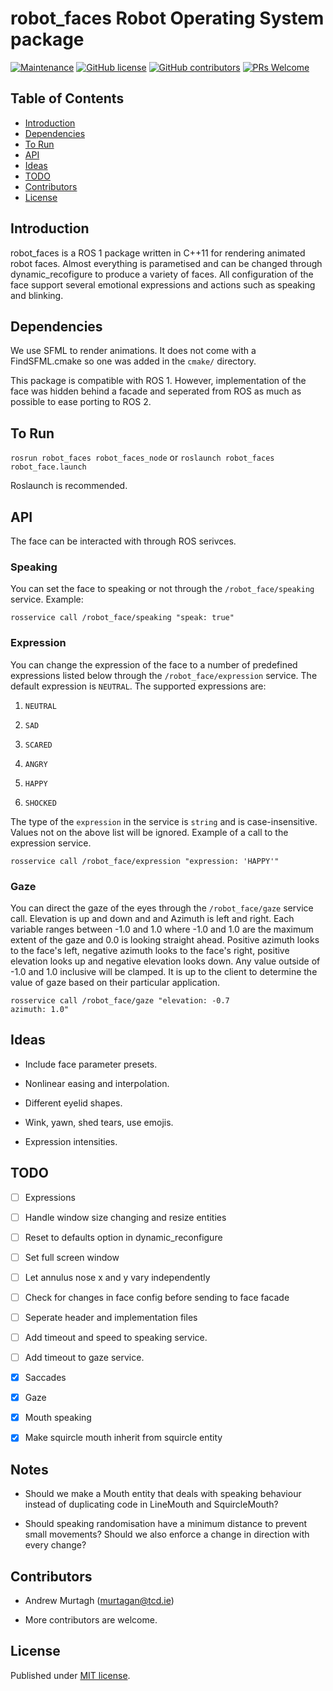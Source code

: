 # robot_faces Robot Operating System package


[![Maintenance](https://img.shields.io/badge/Maintained%3F-yes-green.svg)](https://GitHub.com/AndrewMurtagh/robot_faces/graphs/commit-activity)
[![GitHub license](https://img.shields.io/github/license/AndrewMurtagh/robot_faces.svg)](https://github.com/AndrewMurtagh/robot_faces/blob/master/LICENSE)
[![GitHub contributors](https://img.shields.io/github/contributors/AndrewMurtagh/robot_faces.svg)](https://GitHub.com/AndrewMurtagh/robot_faces/graphs/contributors/)
[![PRs Welcome](https://img.shields.io/badge/PRs-welcome-brightgreen.svg)](http://makeapullrequest.com)



## Table of Contents

- [Introduction](#introduction)
- [Dependencies](#dependencies)
- [To Run](#to-run)
- [API](#api)
- [Ideas](#ideas)
- [TODO](#todo)
- [Contributors](#contributors)
- [License](#license)


## Introduction

robot_faces is a ROS 1 package written in C++11 for rendering animated robot faces. Almost everything is parametised and can be changed through dynamic_recofigure to produce a variety of faces. All configuration of the face support several emotional expressions and actions such as speaking and blinking.


## Dependencies

We use SFML to render animations. It does not come with a FindSFML.cmake so one was added in the `cmake/` directory.

This package is compatible with ROS 1. However, implementation of the face was hidden behind a facade and seperated from ROS as much as possible to ease porting to ROS 2.


## To Run

`rosrun robot_faces robot_faces_node` or `roslaunch robot_faces robot_face.launch`

Roslaunch is recommended.


## API

The face can be interacted with through ROS serivces.

### Speaking

You can set the face to speaking or not through the `/robot_face/speaking` service. Example:

```
rosservice call /robot_face/speaking "speak: true"
```

### Expression

You can change the expression of the face to a number of predefined expressions listed below through the `/robot_face/expression` service. The default expression is `NEUTRAL`.  The supported expressions are:

1. `NEUTRAL`

2. `SAD`

3. `SCARED`

4. `ANGRY`

5. `HAPPY`

6. `SHOCKED`


The type of the `expression` in the service is `string` and is case-insensitive. Values not on the above list will be ignored. Example of a call to the expression service.

```
rosservice call /robot_face/expression "expression: 'HAPPY'"
```


### Gaze

You can direct the gaze of the eyes through the `/robot_face/gaze` service call. Elevation is up and down and and Azimuth is left and right. Each variable ranges between -1.0 and 1.0 where -1.0 and 1.0 are the maximum extent of the gaze and 0.0 is looking straight ahead. Positive azimuth looks to the face's left, negative azimuth looks to the face's right, positive elevation looks up and negative elevation looks down. Any value outside of -1.0 and 1.0 inclusive will be clamped. It is up to the client to determine the value of gaze based on their particular application. 

```
rosservice call /robot_face/gaze "elevation: -0.7
azimuth: 1.0"
```

## Ideas

- Include face parameter presets.

- Nonlinear easing and interpolation.

- Different eyelid shapes.

- Wink, yawn, shed tears, use emojis.

- Expression intensities.

## TODO

- [ ] Expressions

- [ ] Handle window size changing and resize entities

- [ ] Reset to defaults option in dynamic_reconfigure

- [ ] Set full screen window

- [ ] Let annulus nose x and y vary independently

- [ ] Check for changes in face config before sending to face facade

- [ ] Seperate header and implementation files

- [ ] Add timeout and speed to speaking service.

- [ ] Add timeout to gaze service.

- [x] Saccades

- [x] Gaze

- [x] Mouth speaking

- [x] Make squircle mouth inherit from squircle entity

## Notes

- Should we make a Mouth entity that deals with speaking behaviour instead of duplicating code in LineMouth and SquircleMouth?

- Should speaking randomisation have a minimum distance to prevent small movements? Should we also enforce a change in direction with every change?

## Contributors

- Andrew Murtagh (murtagan@tcd.ie)

- More contributors are welcome.

## License

Published under [MIT license](LICENSE).


